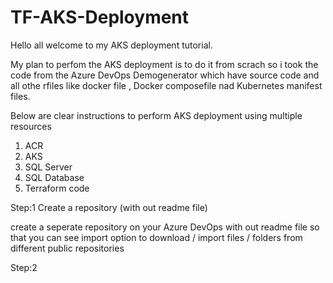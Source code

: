 # TF-AKS-Deployment

Hello all welcome to my AKS deployment tutorial.

My plan to perfom the AKS deployment is to do it from scrach so i took the code from the Azure DevOps Demogenerator which have source code and all othe rfiles like docker file , Docker composefile nad Kubernetes manifest files.

Below are clear instructions to perform AKS deployment using multiple resources 
1. ACR
2. AKS
3. SQL Server 
4. SQL Database
5. Terraform code 

Step:1 Create a repository (with out readme file) 

create a seperate repository on your Azure DevOps with out readme file so that you can see import option to download / import files / folders from different public repositories

Step:2 
